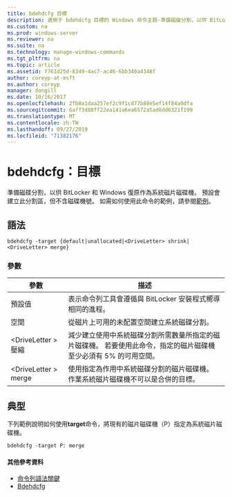 ```yaml
---
title: bdehdcfg 目標
description: 適用于 bdehdcfg 目標的 Windows 命令主題-準備磁碟分割，以供 BitLocker 和 Windows 復原作為系統磁片磁碟機。
ms.custom: na
ms.prod: windows-server
ms.reviewer: na
ms.suite: na
ms.technology: manage-windows-commands
ms.tgt_pltfrm: na
ms.topic: article
ms.assetid: f761d25d-8349-4ac7-ac46-6bb340a4348f
author: coreyp-at-msft
ms.author: coreyp
manager: dongill
ms.date: 10/16/2017
ms.openlocfilehash: 2fb0a1daa257ef2c9f1cd77b88e5ef14f84a0dfa
ms.sourcegitcommit: 6aff3d88ff22ea141a6ea6572a5ad8dd6321f199
ms.translationtype: MT
ms.contentlocale: zh-TW
ms.lasthandoff: 09/27/2019
ms.locfileid: "71382176"
---
```

# <a name="bdehdcfg-target"></a>bdehdcfg：目標



準備磁碟分割，以供 BitLocker 和 Windows 復原作為系統磁片磁碟機。 預設會建立此分割區，但不含磁碟機號。 如需如何使用此命令的範例，請參閱[範例](#BKMK_Examples)。

## <a name="syntax"></a>語法

```
bdehdcfg -target {default|unallocated|<DriveLetter> shrink|<DriveLetter> merge}
```

### <a name="parameters"></a>參數

|參數|描述|
|---------|-----------|
|預設值|表示命令列工具會遵循與 BitLocker 安裝程式嚮導相同的進程。|
|空間|從磁片上可用的未配置空間建立系統磁碟分割。|
|\<DriveLetter > 壓縮|減少建立使用中系統磁碟分割所需數量所指定的磁片磁碟機。 若要使用此命令，指定的磁片磁碟機至少必須有 5% 的可用空間。|
|\<DriveLetter > merge|使用指定為作用中系統磁碟分割的磁片磁碟機。 作業系統磁片磁碟機不可以是合併的目標。|

## <a name="BKMK_Examples"></a>典型

下列範例說明如何使用**target**命令，將現有的磁片磁碟機（P）指定為系統磁片磁碟機。
```
bdehdcfg -target P: merge
```

#### <a name="additional-references"></a>其他參考資料

-   [命令列語法關鍵](command-line-syntax-key.md)
-   [Bdehdcfg](bdehdcfg.md)